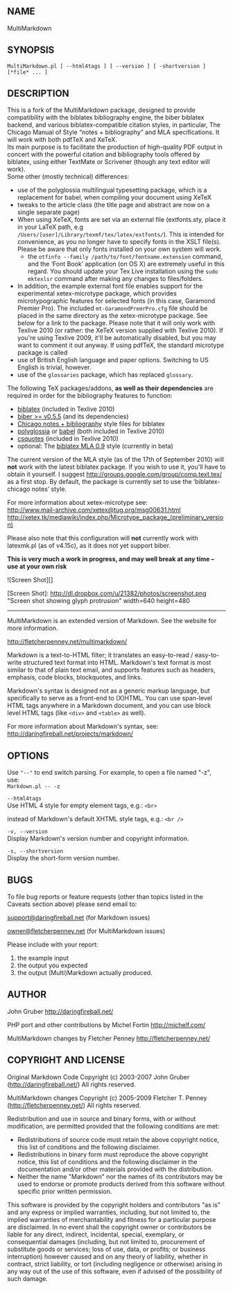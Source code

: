 ## NAME ##

MultiMarkdown

## SYNOPSIS ##
    
`MultiMarkdown.pl [ --html4tags ] [ --version ] [ -shortversion ] [*file* ... ]`  


## DESCRIPTION ##


This is a fork of the MultiMarkdown package, designed to provide compatibility
with the biblatex bibliography engine, the biber biblatex backend, and various
biblatex-compatible citation styles, in particular, The
Chicago Manual of Style “notes + bibliography” and MLA specifications.
It will work with both pdfTeX and XeTeX.  
Its main purpose is to facilitate the production of high-quality PDF output in concert with the powerful citation and bibliography tools
offered by biblatex, using either TextMate or Scrivener (though any text editor will work).  
Some other (mostly technical) differences:  

* use of the polyglossia multilingual typesetting package, which is a replacement for babel, when compiling your document using XeTeX
* tweaks to the article class (the title page and abstract are now on a single separate page)
* When using XeTeX, fonts are set via an external file (extfonts.sty, place it in your LaTeX path, e.g `/Users/[user]/Library/texmf/tex/latex/extfonts/`).  This is intended for convenience, as you no longer have to specify fonts in the XSLT file(s). Please be aware that only fonts installed on your own system will work. 
	* the `otfinfo --family /path/to/font/fontname.extension` command, and the ‘Font Book’ application (on OS X) are extremely useful in this regard. You should update your Tex Live installation using the `sudo mktexlsr` command after making any changes to files/folders.
* 	In addition, the example external font file enables support for the experimental xetex-microtype package, which provides
	microtypographic features for selected fonts (in this case, Garamond Premier Pro). The included `mt-GaramondPremrPro.cfg` file
	should be placed in the same directory as the xetex-microtype package. See below for a link to the package. Please note that it will only work with Texlive 2010 (or rather: the XeTeX version supplied with Texlive 2010). If you're using Texlive 2009, it'll be automatically disabled, but you may want to comment it out anyway. If using pdfTeX, the standard microtype package is called
* use of British English language and paper options. Switching to US English is trivial, however.
* use of the `glossaries` package, which has replaced `glossary`.
	
The following TeX packages/addons, **as well as their dependencies**
are required in order for the bibliography features to function:
	
* [biblatex] (included in Texlive 2010)
* [biber >= v0.5.5] (and its dependencies)
* [Chicago notes + bibliography] style files for biblatex
* [polyglossia] or [babel] (both included in Texlive 2010)
* [csquotes] (included in Texlive 2010)
* optional: The [biblatex MLA 0.9] style (currently in beta)
	
	
[biblatex]: http://www.ctan.org/tex-archive/help/Catalogue/entries/biblatex.html
	
[biber >= v0.5.5]: http://biblatex-biber.sourceforge.net/

[polyglossia]: http://www.tex.ac.uk/ctan/macros/xetex/latex/polyglossia/

[babel]: http://www.ctan.org/tex-archive/info/babel/babel.pdf

[csquotes]: http://www.ctan.org/tex-archive/macros/latex/contrib/csquotes/

[Chicago notes + bibliography]: http://www.ctan.org/tex-archive/help/Catalogue/entries/biblatex-chicago-notes-df.html

[biblatex mla 0.9]: http://www.ctan.org/tex-archive/help/Catalogue/entries/biblatex-mla.html

The current version of the MLA style (as of the 17th of September 2010) will **not** work with the latest biblatex package. If you wish to use it,
you'll have to obtain it yourself. I suggest <http://groups.google.com/group/comp.text.tex/> as a first stop. By default, the
package is currently set to use the ‘biblatex-chicago notes’ style.

For more information about xetex-microtype see:  
<http://www.mail-archive.com/xetex@tug.org/msg00631.html>  
<http://xetex.tk/mediawiki/index.php/Microtype_package_(preliminary_version)>  

Please also note that this configuration will **not** currently work with latexmk.pl (as of v4.15c), as it does not yet support biber.

**This is very much a work in progress, and may well break at any time – use at your own risk**  

![Screen Shot][]

[Screen Shot]: http://dl.dropbox.com/u/21382/photos/screenshot.png "Screen shot showing glyph protrusion" width=640 height=480

---


MultiMarkdown is an extended version of Markdown. See the website for more information.  

<http://fletcherpenney.net/multimarkdown/>  

Markdown is a text-to-HTML filter; it translates an easy-to-read / easy-to-write structured text format into HTML. Markdown's text format is most similar to that of plain text email, and supports features such as headers, emphasis, code blocks, blockquotes, and links.  

Markdown's syntax is designed not as a generic markup language, but
specifically to serve as a front-end to (X)HTML. You can use span-level HTML tags anywhere in a Markdown document, and you can use block level HTML tags (like `<div>` and `<table>` as well).  

For more information about Markdown's syntax, see:  
<http://daringfireball.net/projects/markdown/>  

## OPTIONS ##

Use `"--"` to end switch parsing. For example, to open a file named "-z",  
use:  
`Markdown.pl -- -z`

`--html4tags`  
Use HTML 4 style for empty element tags, e.g.: `<br>`  

instead of Markdown's default XHTML style tags, e.g.: `<br />`  

`-v, --version`  
Display Markdown's version number and copyright information.

`-s, --shortversion`  
Display the short-form version number.  

## BUGS ##

To file bug reports or feature requests (other than topics listed in the Caveats section above) please send email to:  

support@daringfireball.net (for Markdown issues)  

owner@fletcherpenney.net (for MultiMarkdown issues)  

Please include with your report:  

1. the example input 
2. the output you expected 
3. the output (Multi)Markdown actually produced. 

## AUTHOR ##

John Gruber <http://daringfireball.net/>  

PHP port and other contributions by Michel Fortin <http://michelf.com/>  

MultiMarkdown changes by Fletcher Penney <http://fletcherpenney.net/>

## COPYRIGHT AND LICENSE ##

Original Markdown Code Copyright (c) 2003-2007 John Gruber (<http://daringfireball.net/>) All rights reserved.  

MultiMarkdown changes Copyright (c) 2005-2009 Fletcher T. Penney (<http://fletcherpenney.net/>) All rights reserved.  

Redistribution and use in source and binary forms, with or without
modification, are permitted provided that the following conditions are met:  

* Redistributions of source code must retain the above copyright notice, this list of conditions and the following disclaimer.
* Redistributions in binary form must reproduce the above copyright notice, this list of conditions and the following disclaimer in the documentation and/or other materials provided with the distribution.
* Neither the name "Markdown" nor the names of its contributors may be used to endorse or promote products derived from this software without specific prior written permission.

This software is provided by the copyright holders and contributors "as
is" and any express or implied warranties, including, but not limited
to, the implied warranties of merchantability and fitness for a
particular purpose are disclaimed. In no event shall the copyright owner
or contributors be liable for any direct, indirect, incidental, special,
exemplary, or consequential damages (including, but not limited to,
procurement of substitute goods or services; loss of use, data, or
profits; or business interruption) however caused and on any theory of
liability, whether in contract, strict liability, or tort (including
negligence or otherwise) arising in any way out of the use of this
software, even if advised of the possibility of such damage.

